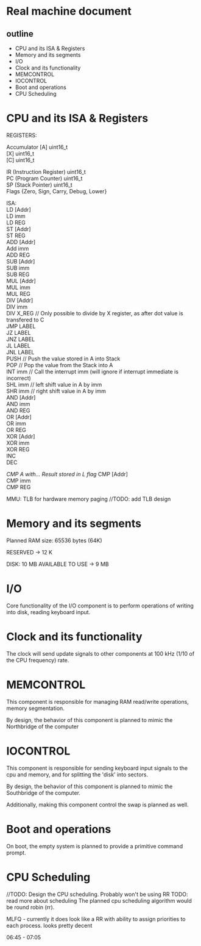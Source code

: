 # Real machine document

## outline
- CPU and its ISA & Registers
- Memory and its segments
- I/O
- Clock and its functionality
- MEMCONTROL
- IOCONTROL
- Boot and operations
- CPU Scheduling


# CPU and its ISA & Registers

REGISTERS:

Accumulator [A] uint16_t  
[X] uint16_t  
[C] uint16_t  

IR (Instruction Register) uint16_t  
PC (Program Counter) uint16_t  
SP (Stack Pointer) uint16_t  
Flags {Zero, Sign, Carry, Debug, Lower}  

ISA:  
LD [Addr]  
LD imm   
LD REG  
ST [Addr]  
ST REG  
ADD [Addr]  
Add imm  
ADD REG  
SUB [Addr]  
SUB imm  
SUB REG  
MUL [Addr]  
MUL imm  
MUL REG  
DIV [Addr]  
DIV imm  
DIV X_REG // Only possible to divide by X register, as after dot value is transfered to C  
JMP LABEL  
JZ LABEL  
JNZ LABEL  
JL LABEL  
JNL LABEL  
PUSH // Push the value stored in A into Stack    
POP  // Pop the value from the Stack into A  
INT imm // Call the interrupt imm (will ignore if interrupt immediate is incorrect)  
SHL imm // left shift value in A by imm  
SHR imm // right shift value in A by imm  
AND [Addr]  
AND imm  
AND REG  
OR [Addr]  
OR imm  
OR REG  
XOR [Addr]  
XOR imm  
XOR REG  
INC   
DEC  

*CMP A with...  Result stored in L flag*
CMP [Addr]  
CMP imm  
CMP REG  

MMU:
TLB for hardware memory paging
//TODO: add TLB design

# Memory and its segments

Planned RAM size: 65536 bytes (64K)  
 
RESERVED -> 12 K  

DISK:
10 MB
AVAILABLE TO USE -> 9 MB


# I/O

Core functionality of the I/O component is to perform operations of writing into disk, reading keyboard input.

# Clock and its functionality

The clock will send update signals to other components at 100 kHz (1/10 of the CPU frequency) rate.

# MEMCONTROL

This component is responsible for managing RAM read/write operations, memory segmentation.

By design, the behavior of this component is planned to mimic the Northbridge of the computer

# IOCONTROL

This component is responsible for sending keyboard input signals to the cpu and memory, and for splitting the 'disk' into sectors.

By design, the behavior of this component is planned to mimic the Southbridge of the computer.

Additionally, making this component control the swap is planned as well.

# Boot and operations

On boot, the empty system is planned to provide a primitive command prompt.

# CPU Scheduling
//TODO: Design the CPU scheduling. Probably won't be using RR
TODO: read  more about scheduling 
The planned cpu scheduling algorithm would be round robin (rr).

MLFQ - currently it does look like a RR with ability to assign priorities to each process. looks pretty decent



06:45 - 07:05 